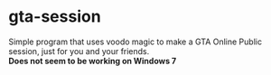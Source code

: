 # gta-session
Simple program that uses voodo magic to make a GTA Online Public session, just for you and your friends. <br>
<b>Does not seem to be working on Windows 7</b>
